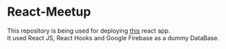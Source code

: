 # React-Meetup

This repository is being used for deploying [this](https://imjohnzakkam.github.io/React-Meetup) react app.  
It used React JS, React Hooks and Google Firebase as a dummy DataBase.
